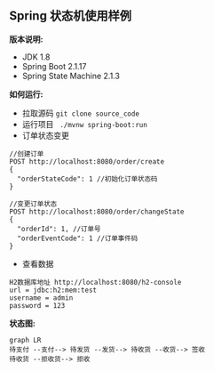 Spring 状态机使用样例
--

**版本说明:**

- JDK 1.8
- Spring Boot 2.1.17
- Spring State Machine 2.1.3

**如何运行:**

- 拉取源码 `git clone source_code`
- 运行项目 ` ./mvnw spring-boot:run`
- 订单状态变更
``` 
//创建订单
POST http://localhost:8080/order/create
{
  "orderStateCode": 1 //初始化订单状态码
}

//变更订单状态
POST http://localhost:8080/order/changeState
{
  "orderId": 1, //订单号
  "orderEventCode": 1 //订单事件码
}

```
- 查看数据
```
H2数据库地址 http://localhost:8080/h2-console
url = jdbc:h2:mem:test
username = admin
password = 123
```
**状态图:**

```mermaid
graph LR
待支付 --支付--> 待发货 --发货--> 待收货 --收货--> 签收
待收货 --拒收货--> 拒收
```







